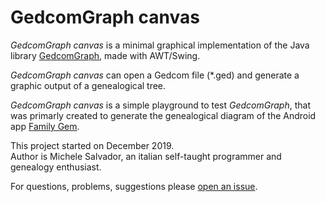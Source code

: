 # GedcomGraph canvas

_GedcomGraph canvas_ is a minimal graphical implementation of the Java library [GedcomGraph](https://github.com/michelesalvador/GedcomGraph/issues), made with AWT/Swing.

_GedcomGraph canvas_ can open a Gedcom file (*.ged) and generate a graphic output of a genealogical tree.

_GedcomGraph canvas_ is a simple playground to test _GedcomGraph_, that was primarly created to generate the genealogical diagram of the Android app [Family Gem](https://github.com/michelesalvador/FamilyGem).

This project started on December 2019.<br>
Author is Michele Salvador, an italian self-taught programmer and genealogy enthusiast.

For questions, problems, suggestions please [open an issue](https://github.com/michelesalvador/GedcomGraph-canvas/issues).